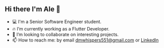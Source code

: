 ## Hi there I'm Ale 🖖
- 💻 I'm a Senior Software Engineer student.
- 🔥 I’m currently working as a Flutter Developer.
- 👊 I’m looking to collaborate on interesting projects.
- 📫 How to reach me: by email dmwhispers551@gmail.com or [LinkedIn](https://www.linkedin.com/in/alejandro-martín-albalah)
